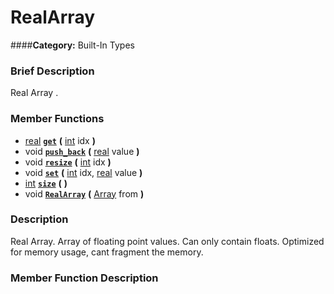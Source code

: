 #  RealArray  
####**Category:** Built-In Types

###  Brief Description  
Real Array .

###  Member Functions 
  * [real](class_real)  **[`get`](#get)**  **(** [int](class_int) idx  **)**
  * void  **[`push_back`](#push_back)**  **(** [real](class_real) value  **)**
  * void  **[`resize`](#resize)**  **(** [int](class_int) idx  **)**
  * void  **[`set`](#set)**  **(** [int](class_int) idx, [real](class_real) value  **)**
  * [int](class_int)  **[`size`](#size)**  **(** **)**
  * void  **[`RealArray`](#RealArray)**  **(** [Array](class_array) from  **)**

###  Description  
Real Array. Array of floating point values. Can only contain floats. Optimized for memory usage, cant fragment the memory.

###  Member Function Description  
